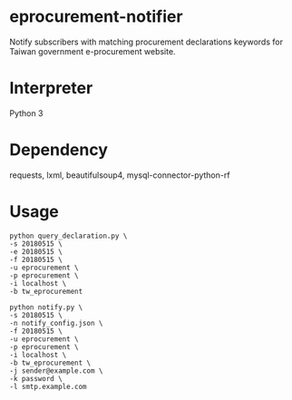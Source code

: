 # eprocurement-notifier
Notify subscribers with matching procurement declarations keywords for Taiwan government e-procurement website.

# Interpreter
Python 3

# Dependency
requests, lxml, beautifulsoup4, mysql-connector-python-rf

# Usage
```
python query_declaration.py \
-s 20180515 \
-e 20180515 \
-f 20180515 \
-u eprocurement \
-p eprocurement \
-i localhost \
-b tw_eprocurement
```

```
python notify.py \
-s 20180515 \
-n notify_config.json \
-f 20180515 \
-u eprocurement \
-p eprocurement \
-i localhost \
-b tw_eprocurement \
-j sender@example.com \
-k password \
-l smtp.example.com
```
